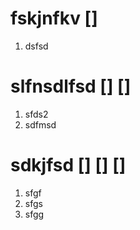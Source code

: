 # fskjnfkv [] 

1. dsfsd

# slfnsdlfsd [] []

1. sfds2
2. sdfmsd

# sdkjfsd [] [] []

1. sfgf
2. sfgs
3. sfgg